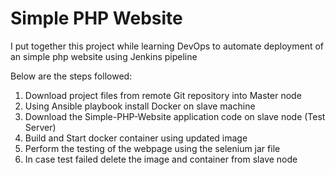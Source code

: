 # Simple PHP Website

I put together this project while learning DevOps to automate deployment of  an simple php website using Jenkins pipeline

Below are the steps followed:

1. Download project files from remote Git repository into Master node
2. Using Ansible playbook install Docker on slave machine 
3. Download the Simple-PHP-Website application code on slave node (Test Server)
4. Build and Start docker container using updated image
5. Perform the testing of the webpage using the selenium jar file
6. In case test failed delete the image and container from slave node
